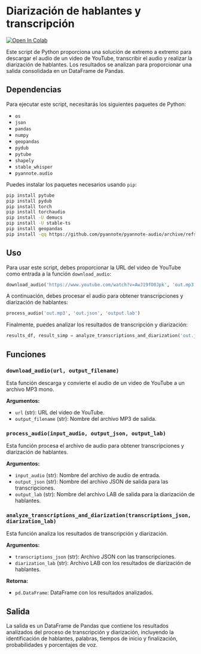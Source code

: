 # Diarización de hablantes y transcripción
[![Open In Colab](https://colab.research.google.com/assets/colab-badge.svg)](https://colab.research.google.com/github/Negraldi/Speaker-Diarization-and-Transcription/blob/master/notebook_es.ipynb)

Este script de Python proporciona una solución de extremo a extremo para descargar el audio de un video de YouTube, transcribir el audio y realizar la diarización de hablantes. Los resultados se analizan para proporcionar una salida consolidada en un DataFrame de Pandas.

## Dependencias

Para ejecutar este script, necesitarás los siguientes paquetes de Python:

- `os`
- `json`
- `pandas`
- `numpy`
- `geopandas`
- `pydub`
- `pytube`
- `shapely`
- `stable_whisper`
- `pyannote.audio`

Puedes instalar los paquetes necesarios usando `pip`:

``` bash
pip install pytube
pip install pydub
pip install torch
pip install torchaudio
pip install -U demucs
pip install -U stable-ts
pip install geopandas
pip install -qq https://github.com/pyannote/pyannote-audio/archive/refs/heads/develop.zip
```

## Uso

Para usar este script, debes proporcionar la URL del video de YouTube como entrada a la función `download_audio`:

``` python
download_audio('https://www.youtube.com/watch?v=AwJ19fO0Jpk', 'out.mp3')
```

A continuación, debes procesar el audio para obtener transcripciones y diarización de hablantes:

``` python
process_audio('out.mp3', 'out.json', 'output.lab')
```

Finalmente, puedes analizar los resultados de transcripción y diarización:

``` python
results_df, result_simp = analyze_transcriptions_and_diarization('out.json', 'output.lab')
```

## Funciones

### `download_audio(url, output_filename)`

Esta función descarga y convierte el audio de un video de YouTube a un archivo MP3 mono.

**Argumentos:**
- `url` (str): URL del video de YouTube.
- `output_filename` (str): Nombre del archivo MP3 de salida.

### `process_audio(input_audio, output_json, output_lab)`

Esta función procesa el archivo de audio para obtener transcripciones y diarización de hablantes.

**Argumentos:**
- `input_audio` (str): Nombre del archivo de audio de entrada.
- `output_json` (str): Nombre del archivo JSON de salida para las transcripciones.
- `output_lab` (str): Nombre del archivo LAB de salida para la diarización de hablantes.

### `analyze_transcriptions_and_diarization(transcriptions_json, diarization_lab)`

Esta función analiza los resultados de transcripción y diarización.

**Argumentos:**
- `transcriptions_json` (str): Archivo JSON con las transcripciones.
- `diarization_lab` (str): Archivo LAB con los resultados de diarización de hablantes.

**Retorna:**
- `pd.DataFrame`: DataFrame con los resultados analizados.

## Salida

La salida es un DataFrame de Pandas que contiene los resultados analizados del proceso de transcripción y diarización, incluyendo la identificación de hablantes, palabras, tiempos de inicio y finalización, probabilidades y porcentajes de voz.
